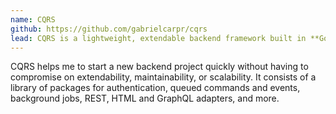 ```yaml
---
name: CQRS
github: https://github.com/gabrielcarpr/cqrs
lead: CQRS is a lightweight, extendable backend framework built in **Go**, and  centered around a command, event and query bus.
---
```


CQRS helps me to start a new backend project quickly without having to compromise on extendability, maintainability, or scalability. It consists of a library of packages for authentication, queued commands and events, background jobs, REST, HTML and GraphQL adapters, and more.
